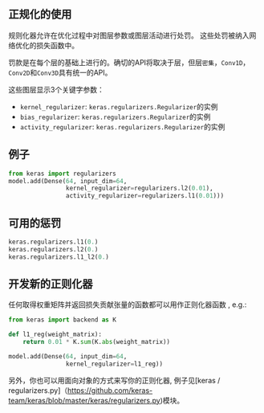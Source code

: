 ## 正规化的使用

规则化器允许在优化过程中对图层参数或图层活动进行处罚。 这些处罚被纳入网络优化的损失函数中。

罚款是在每个层的基础上进行的。确切的API将取决于层，但层`密集`，`Conv1D`，`Conv2D`和`Conv3D`具有统一的API。

这些图层显示3个关键字参数：

- `kernel_regularizer`: `keras.regularizers.Regularizer`的实例
- `bias_regularizer`: `keras.regularizers.Regularizer`的实例
- `activity_regularizer`: `keras.regularizers.Regularizer`的实例


## 例子

```python
from keras import regularizers
model.add(Dense(64, input_dim=64,
                kernel_regularizer=regularizers.l2(0.01),
                activity_regularizer=regularizers.l1(0.01)))
```

## 可用的惩罚

```python
keras.regularizers.l1(0.)
keras.regularizers.l2(0.)
keras.regularizers.l1_l2(0.)
```

## 开发新的正则化器

任何取得权重矩阵并返回损失贡献张量的函数都可以用作正则化器函数 , e.g.:

```python
from keras import backend as K

def l1_reg(weight_matrix):
    return 0.01 * K.sum(K.abs(weight_matrix))

model.add(Dense(64, input_dim=64,
                kernel_regularizer=l1_reg))
```
另外，你也可以用面向对象的方式来写你的正则化器,
例子见[keras / regularizers.py]（https://github.com/keras-team/keras/blob/master/keras/regularizers.py)模块。

